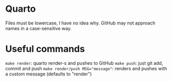 # Quarto
Files must be lowercase, I have no idea why. GitHub may not approach names in a case-sensitive way.

# Useful commands
`make render`: quarto render-s and pushes to GitHub
`make push`: just git add, commit and push
`make render/push MSG="message"`: renders and pushes with a custom message (defaults to "render")